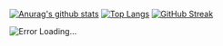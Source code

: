 [![Anurag's github stats](https://github-readme-stats.vercel.app/api?username=FrostBird347&show_icons=true&hide_border=true&title_color=58a6ff&icon_color=c9d1d9&text_color=8b949e&bg_color=0d1117)](https://github.com/anuraghazra/github-readme-stats)
[![Top Langs](https://github-readme-stats.vercel.app/api/top-langs/?username=FrostBird347&layout=compact&hide_border=true&title_color=58a6ff&icon_color=c9d1d9&text_color=8b949e&bg_color=0d1117)](https://github.com/anuraghazra/github-readme-stats)
[![GitHub Streak](https://github-readme-streak-stats.herokuapp.com?user=FrostBird347&theme=black-ice&hide_border=true&background=0D1117&ring=58A6FF&fire=58A6FF&currStreakLabel=58A6FF)](https://git.io/streak-stats)

![Error Loading...](https://frostbird347.bitbucket.io/db/IdpxRMLLZ6Z52zB3DD1i9rw3cgUe5sQZGgboC0rXqbC4FM8Q6o7kMlsrPsv9A0vN9cgqYZD9Xgsy4vOJ1bhwP1vQeKDY1XSAHjEX2qLfG5bjg2CDHydqGwCFiGat8/GithubProfile.svg/)
